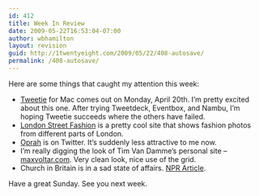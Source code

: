 ```yaml
---
id: 412
title: Week In Review
date: 2009-05-22T16:53:04-07:00
author: wbhamilton
layout: revision
guid: http://1twentyeight.com/2009/05/22/408-autosave/
permalink: /408-autosave/
---
```

Here are some things that caught my attention this week:

  * [Tweetie](http://www.atebits.com/tweetie-mac/) for Mac comes out on Monday, April 20th. I&#8217;m pretty excited about this one. After trying Tweetdeck, Eventbox, and Nambu, I&#8217;m hoping Tweetie succeeds where the others have failed.
  * [London Street Fashion](http://ftp2.dns-systems.net/~sams/LSF/new_map.html) is a pretty cool site that shows fashion photos from different parts of London.
  * [Oprah](http://twitter.com/oprah) is on Twitter. It&#8217;s suddenly less attractive to me now.
  * I&#8217;m really digging the look of Tim Van Damme&#8217;s personal site &#8211; [maxvoltar.com](http://maxvoltar.com/). Very clean look, nice use of the grid.
  * Church in Britain is in a sad state of affairs. [NPR Article](http://www.npr.org/templates/story/story.php?storyId=102922503&ft=1&f=100).

Have a great Sunday. See you next week.